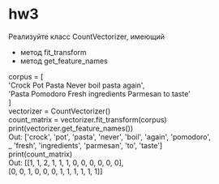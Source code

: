 # hw3
Реализуйте класс CountVectorizer, имеющий
- метод fit_transform
- метод get_feature_names

corpus = [  
'Crock Pot Pasta Never boil pasta again',  
'Pasta Pomodoro Fresh ingredients Parmesan to taste'  
]  
vectorizer = CountVectorizer()  
count_matrix = vectorizer.fit_transform(corpus)  
print(vectorizer.get_feature_names())  
Out: ['crock', 'pot', 'pasta', 'never', 'boil', 'again', 'pomodoro',  
_ 'fresh', 'ingredients', 'parmesan', 'to', 'taste']  
print(count_matrix)  
Out: [[1, 1, 2, 1, 1, 1, 0, 0, 0, 0, 0, 0],  
[0, 0, 1, 0, 0, 0, 1, 1, 1, 1, 1, 1]]  
